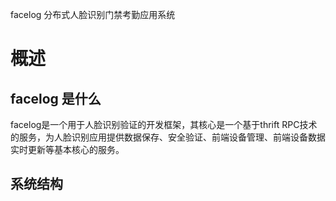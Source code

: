 facelog
分布式人脸识别门禁考勤应用系统

# 概述
## facelog 是什么
facelog是一个用于人脸识别验证的开发框架，其核心是一个基于thrift RPC技术的服务，为人脸识别应用提供数据保存、安全验证、前端设备管理、前端设备数据实时更新等基本核心的服务。
## 系统结构
##

